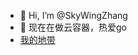 - 👋 Hi, I’m @SkyWingZhang
- 👀 现在在做云容器，热爱go
- <a href="http://git.tianyuit.com" target="_blank">我的地带</a>
<!---
SkyWingZhang/SkyWingZhang is a ✨ special ✨ repository because its `README.md` (this file) appears on your GitHub profile.
You can click the Preview link to take a look at your changes.
--->
